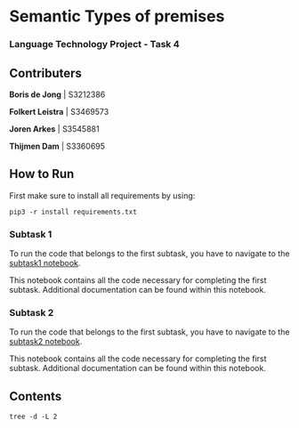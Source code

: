 # Semantic Types of premises
### Language Technology Project - Task 4

## Contributers

**Boris de Jong** | S3212386

**Folkert Leistra** | S3469573

**Joren Arkes** | S3545881

**Thijmen Dam** | S3360695

## How to Run
First make sure to install all requirements by using:

``pip3 -r install requirements.txt``

### Subtask 1

To run the code that belongs to the first subtask, you have to navigate to the [subtask1 notebook](subtask-1/Subtask1.ipynb).

This notebook contains all the code necessary for completing the first subtask. Additional documentation can be  found within this notebook.


### Subtask 2

To run the code that belongs to the first subtask, you have to navigate to the [subtask2 notebook](subtask-2/Subtask2.ipynb).

This notebook contains all the code necessary for completing the first subtask. Additional documentation can be  found within this notebook.

## Contents
``tree -d -L 2``


